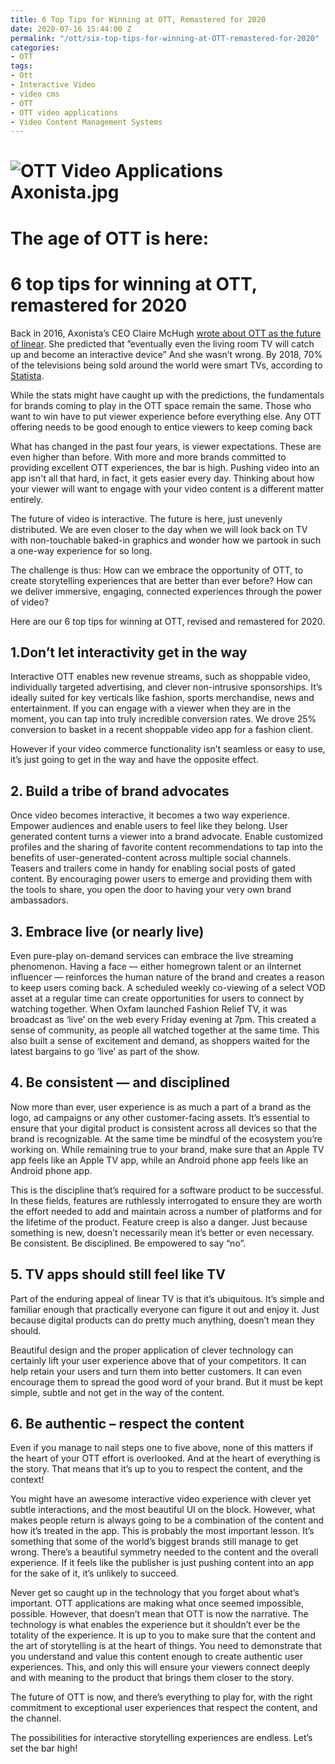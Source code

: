 ```yaml
---
title: 6 Top Tips for Winning at OTT, Remastered for 2020
date: 2020-07-16 15:44:00 Z
permalink: "/ott/six-top-tips-for-winning-at-OTT-remastered-for-2020"
categories:
- OTT
tags:
- Ott
- Interactive Video
- video cms
- OTT
- OTT video applications
- Video Content Management Systems
---
```


# ![OTT Video Applications Axonista.jpg](/uploads/OTT%20Video%20Applications%20Axonista.jpg)

# The age of OTT is here: 

# 6 top tips for winning at OTT, remastered for 2020

Back in 2016, Axonista’s CEO Claire McHugh [wrote about OTT as the future of linear](https://medium.com/axonista-hq/interactive-ott-are-you-ready-for-the-next-stage-in-the-evolution-of-tv-4155b67a71d7). She predicted that ”eventually even the living room TV will catch up and become an interactive device” And she wasn’t wrong. By 2018, 70% of the televisions being sold around the world were smart TVs, according to [Statista](https://www.statista.com/topics/4761/smart-and-connected-tvs/).

While the stats might have caught up with the predictions, the fundamentals for brands coming to play in the OTT space remain the same. Those who want to win have to put viewer experience before everything else.
Any OTT offering needs to be good enough to entice viewers to keep coming back

What has changed in the past four years, is viewer expectations. These are even higher than before. With more and more brands committed to providing excellent OTT experiences, the bar is high. Pushing video into an app isn't all that hard, in fact, it gets easier every day. Thinking about how your viewer will want to engage with your video content is a different matter entirely.

The future of video is interactive. The future is here, just unevenly distributed. We are even closer to the day when we will look back on TV with non-touchable baked-in graphics and wonder how we partook in such a one-way experience for so long.

The challenge is thus: How can we embrace the opportunity of OTT, to create storytelling experiences that are better than ever before? How can we deliver immersive, engaging, connected experiences through the power of video?

Here are our 6 top tips for winning at OTT, revised and remastered for 2020.

## 1.Don’t let interactivity get in the way

Interactive OTT enables new revenue streams, such as shoppable video, individually targeted advertising, and clever non-intrusive sponsorships. It’s ideally suited for key verticals like fashion, sports merchandise, news and entertainment. If you can engage with a viewer when they are in the moment, you can tap into truly incredible conversion rates. We drove 25% conversion to basket in a recent shoppable video app for a fashion client.


However if your video commerce functionality isn’t seamless or easy to use, it’s just going to get in the way and have the opposite effect.

## 2. Build a tribe of brand advocates

Once video becomes interactive, it becomes a two way experience. Empower audiences and enable users to feel like they belong. User generated content turns a viewer into a brand advocate. Enable customized profiles and the sharing of favorite content recommendations to tap into the benefits of user-generated-content across multiple social channels. Teasers and trailers come in handy for enabling social posts of gated content. By encouraging power users to emerge and providing them with the tools to share, you open the door to having your very own brand ambassadors.

## 3. Embrace live (or nearly live)

Even pure-play on-demand services can embrace the live streaming phenomenon. Having a face — either homegrown talent or an iInternet influencer — reinforces the human nature of the brand and creates a reason to keep users coming back. A scheduled weekly co-viewing of a select VOD asset at a regular time can create opportunities for users to connect by watching together. When Oxfam launched Fashion Relief TV, it was broadcast as ‘live’ on the web every Friday evening at 7pm. This created a sense of community, as people all watched together at the same time. This also built a sense of excitement and demand, as shoppers waited for the latest bargains to go ‘live’ as part of the show.

## 4. Be consistent — and disciplined

Now more than ever, user experience is as much a part of a brand as the logo, ad campaigns or any other customer-facing assets. It’s essential to ensure that your digital product is consistent across all devices so that the brand is recognizable. At the same time be mindful of the ecosystem you’re working on. While remaining true to your brand, make sure that an Apple TV app feels like an Apple TV app, while an Android phone app feels like an Android phone app.

This is the discipline that’s required for a software product to be successful. In these fields, features are ruthlessly interrogated to ensure they are worth the effort needed to add and maintain across a number of platforms and for the lifetime of the product. Feature creep is also a danger. Just because something is new, doesn’t necessarily mean it’s better or even necessary. Be consistent. Be disciplined. Be empowered to say “no”.

## 5. TV apps should still feel like TV

Part of the enduring appeal of linear TV is that it’s ubiquitous. It’s simple and familiar enough that practically everyone can figure it out and enjoy it. Just because digital products can do pretty much anything, doesn’t mean they should.

Beautiful design and the proper application of clever technology can certainly lift your user experience above that of your competitors. It can help retain your users and turn them into better customers. It can even encourage them to spread the good word of your brand. But it must be kept simple, subtle and not get in the way of the content.

## 6. Be authentic – respect the content

Even if you manage to nail steps one to five above, none of this matters if the heart of your OTT effort is overlooked. And at the heart of everything is the story. That means that it’s up to you to respect the content, and the context!

You might have an awesome interactive video experience with clever yet subtle interactions, and the most beautiful UI on the block. However, what makes people return is always going to be  a combination of the content and how it’s treated in the app. This is probably the most important lesson. It’s something that some of the world’s biggest brands still manage to get wrong. There’s a beautiful symmetry needed to the content and the overall experience. If it feels like the publisher is just pushing content into an app for the sake of it, it’s unlikely to succeed.

Never get so caught up in the technology that you forget about what’s important. OTT applications are making what once seemed impossible, possible. However, that doesn’t mean that OTT is now the narrative. The technology is what enables the experience but it shouldn’t ever be the totality of the experience. It is up to you to make sure that the content and the art of storytelling is at the heart of things. You need to demonstrate that you understand and value this content enough to create authentic user experiences. This, and only this will ensure your viewers connect deeply and with meaning to the product that brings them closer to the story.

The future of OTT is now, and there’s everything to play for, with the right commitment to exceptional user experiences that respect the content, and the channel. 

The possibilities for interactive storytelling experiences are endless. Let’s set the bar high!